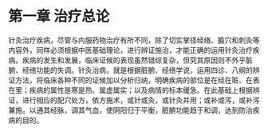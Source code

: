# 第一章  治疗总论

针灸治疗疾病，尽管与内服药物治疗有所不同，除了切实掌径经络、腧穴和刺灸等内容外，同样必须根据中医基础理论，进行辨证施治，才能正确的运用针灸治疗疾病。疾病的发生和发展，临床证候的表现虽然错综复杂，但究其原因则不外乎脏腑、经络功能的失调。针灸治病，就是根据脏腑、经络学说，运用四诊、八纲的辨证方法，将临床各种不同的证候加以分析归纳，明确疾病的部位是在经在赃、在表在里；疾病的属性是寒是热、属虚属实；以及病情的标本缓急。在此基础上根据辨证，进行相应的配穴处方，依方施术，或针或灸，或针灸并用；或补或泻，或补泻兼施。以通其经脉，调其气血，使阴阳归于平衡，脏腑功能趋于和调，达到防治疾病的目的。
